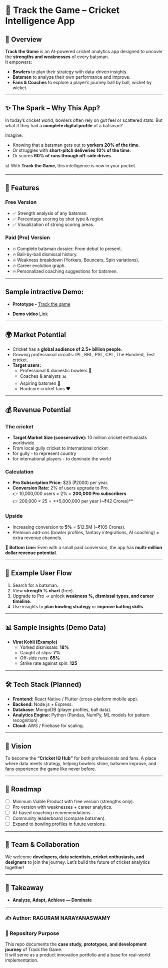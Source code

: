 # 🏏 Track the Game – Cricket Intelligence App  

## 🚀 Overview  
**Track the Game** is an AI-powered cricket analytics app designed to uncover the **strengths and weaknesses** of every batsman.  
It empowers:  
- **Bowlers** to plan their strategy with data-driven insights.  
- **Batsmen** to analyze their own performance and improve.  
- **Fans & Coaches** to explore a player’s journey ball by ball, wicket by wicket.  

---

## ✨ The Spark – Why This App?  
In today’s cricket world, bowlers often rely on gut feel or scattered stats. But what if they had a **complete digital profile** of a batsman?  

Imagine:  
- Knowing that a batsman gets out to **yorkers 20% of the time**.  
- Or struggles with **short-pitch deliveries 10% of the time**.  
- Or scores **60% of runs through off-side drives**.  

📊 With **Track the Game**, this intelligence is now in your pocket.  

---

## 🎯 Features  

### Free Version  
- ✅ Strength analysis of any batsman.  
- ✅ Percentage scoring by shot type & region.  
- ✅ Visualization of strong scoring areas.  

### Paid (Pro) Version  
- 🔥 Complete batsman dossier: From debut to present.  
- 🔥 Ball-by-ball dismissal history.  
- 🔥 Weakness breakdown (Yorkers, Bouncers, Spin variations).  
- 🔥 Career evolution graph.  
- 🔥 Personalized coaching suggestions for batsmen.  

---

## Sample intractive Demo: 

 - **Prototype -** [Track the game ](https://raguram-n.github.io/Track-The-Game/) 

 - **Demo video** [Link](https://github.com/Raguram-N/Track-The-Game/blob/main/demo%20video.mp4)

---

## 🌍 Market Potential  
- Cricket has a **global audience of 2.5+ billion people**.  
- Growing professional circuits: IPL, BBL, PSL, CPL, The Hundred, Test cricket.  
- **Target users:**  
  - Professional & domestic bowlers 🎯  
  - Coaches & analysts 📊  
  - Aspiring batsmen 🏏  
  - Hardcore cricket fans ❤️  

---

## 💰 Revenue Potential  

### The cricket  
- **Target Market Size (conservative):** 10 million cricket enthusiasts worldwide.
- From local gully cricket to international cricket
- for gully - to represent country
- for international players - to dominate the world

### Calculation  
- **Pro Subscription Price:** $25 (₹2000) per year.  
- **Conversion Rate:** 2% of users upgrade to Pro.  
👉 10,000,000 users × 2% = **200,000 Pro subscribers**  
👉 200,000 × $25 = **$5,000,000 per year (~₹42 Crores)**  

### Upside  
- Increasing conversion to **5%** = $12.5M (~₹105 Crores).  
- Premium add-ons (bowler profiles, fantasy integrations, AI coaching) = extra revenue channels.  

📌 **Bottom Line:** Even with a small paid conversion, the app has **multi-million dollar revenue potential**.  

---

## 📱 Example User Flow  
1. Search for a batsman.  
2. View **strength % chart** (free).  
3. Upgrade to Pro → unlock **weakness %, dismissal types, and career timeline**.  
4. Use insights to **plan bowling strategy** or **improve batting skills**.  

---

## 📊 Sample Insights (Demo Data)  
- **Virat Kohli (Example)**  
  - Yorked dismissals: **18%**  
  - Caught at slips: **7%**  
  - Off-side runs: **65%**  
  - Strike rate against spin: **125**  

---

## 🛠️ Tech Stack (Planned)  
- **Frontend:** React Native / Flutter (cross-platform mobile app).  
- **Backend:** Node.js + Express.  
- **Database:** MongoDB (player profiles, ball data).  
- **Analytics Engine:** Python (Pandas, NumPy, ML models for pattern recognition).  
- **Cloud:** AWS / Firebase for scaling.  

---

## 🧭 Vision  
To become the **“Cricket IQ Hub”** for both professionals and fans. A place where data meets strategy, helping bowlers shine, batsmen improve, and fans experience the game like never before.  

---

## 📌 Roadmap  
- [ ] Minimum Viable Product with free version (strengths only).  
- [ ] Pro version with weaknesses + career analytics.  
- [ ] AI-based coaching recommendations.  
- [ ] Community leaderboard (compare batsmen).  
- [ ] Expand to bowling profiles in future versions.  

---

## 👥 Team & Collaboration  
We welcome **developers, data scientists, cricket enthusiasts, and designers** to join the journey. Let’s build the future of cricket analytics together!  

---

## 🔑 Takeaway  
- **Analyze, Adapt, Achieve — Dominate**  

---


### ✍️ Author: RAGURAM NARAYANASWAMY

### 📂 Repository Purpose  
This repo documents the **case study, prototypes, and development journey** of Track the Game.  
It will serve as a product innovation portfolio and a base for real-world implementation.  


